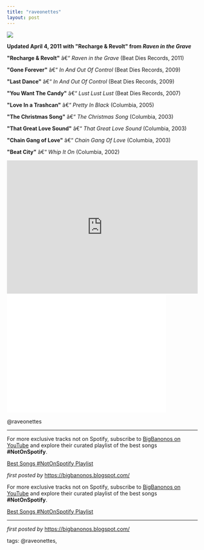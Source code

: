 ```yaml
---
title: "raveonettes"
layout: post
---
```

 <!-- The Raveonettes -->
<img src="https://i.scdn.co/image/ab67616d0000b273a28131c9604069c97efb6412" /> <p><strong>Updated April 4, 2011 with "Recharge & Revolt" from <em>Raven in the Grave</em></strong></p> <p><strong>"Recharge & Revolt"</strong> â€“ <em>Raven in the Grave</em> (Beat Dies Records, 2011)</p>
<p><strong>"Gone Forever"</strong> â€“ <em>In And Out Of Control</em> (Beat Dies Records, 2009)</p>
<p><strong>"Last Dance"</strong> â€“ <em>In And Out Of Control</em> (Beat Dies Records, 2009)</p>
<p><strong>"You Want The Candy"</strong> â€“ <em>Lust Lust Lust</em> (Beat Dies Records, 2007)</p>
<p><strong>"Love In a Trashcan"</strong> â€“ <em>Pretty In Black</em> (Columbia, 2005)</p>
<p><strong>"The Christmas Song"</strong> â€“ <em>The Christmas Song</em> (Columbia, 2003)</p>
<p><strong>"That Great Love Sound"</strong> â€“ <em>That Great Love Sound</em> (Columbia, 2003)</p>
<p><strong>"Chain Gang of Love"</strong> â€“ <em>Chain Gang Of Love</em> (Columbia, 2003)</p>
<p><strong>"Beat City"</strong> â€“ <em>Whip It On</em> (Columbia, 2002)</p> <iframe src="https://open.spotify.com/embed/playlist/0ylyd33CKxRX0vbRSVxEaV?utm_source=generator" width="100%" height="352" frameBorder="0" allowfullscreen="" allow="autoplay; clipboard-write; encrypted-media; fullscreen; picture-in-picture" loading="lazy"></iframe> <iframe allowfullscreen="" frameborder="0" height="315" src="//www.youtube.com/embed/sWQ_D0xTJws" width="420"></iframe> <p>@raveonettes</p> <hr /><!-- Footer -->
<p>For more exclusive tracks not on Spotify, subscribe to <a href="https://www.youtube.com/@BigBanonos" target="_blank">BigBanonos on YouTube</a> and explore their curated playlist of the best songs <strong>#NotOnSpotify</strong>.</p> <p><a href="https://www.youtube.com/playlist?list=PLtuNtuTatqI0kFahUCbtbfenC_ET5O_tr" target="_blank">Best Songs #NotOnSpotify Playlist</a></p> <p><em>first posted by</em> <a href="https://bigbanonos.blogspot.com/" rel="noopener" target="_new">https://bigbanonos.blogspot.com/</a></p>


<!--Subscribe and Playlist Links-->
<div>
    <p>For more exclusive tracks not on Spotify, subscribe to <a href="https://www.youtube.com/@BigBanonos" target="_blank">BigBanonos on YouTube</a> and explore their curated playlist of the best songs <strong>#NotOnSpotify</strong>.</p>
    <p><a href="https://www.youtube.com/playlist?list=PLtuNtuTatqI0kFahUCbtbfenC_ET5O_tr" target="_blank">Best Songs #NotOnSpotify Playlist<br /></a></p></div>

<hr />

<p><em>first posted by</em> <a href="https://bigbanonos.blogspot.com/" rel="noopener" target="_new">https://bigbanonos.blogspot.com/</a></p>

<p>tags: @raveonettes,</p>
